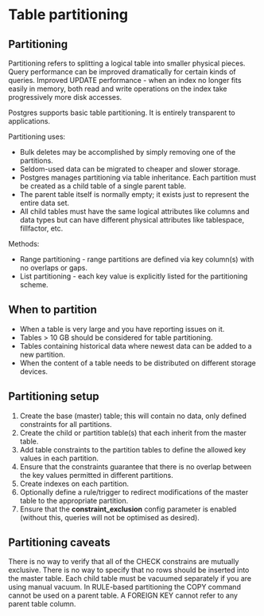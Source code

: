 # Table partitioning

## Partitioning

Partitioning refers to splitting a logical table into smaller physical
pieces. Query performance can be improved dramatically for certain kinds
of queries. Improved UPDATE performance - when an index no longer fits
easily in memory, both read and write operations on the index take
progressively more disk accesses.

Postgres supports basic table partitioning. It is entirely transparent
to applications.

Partitioning uses:

* Bulk deletes may be accomplished by simply removing one of the
  partitions.
* Seldom-used data can be migrated to cheaper and slower storage.
* Postgres manages partitioning via table inheritance. Each partition must be
  created as a child table of a single parent table.
* The parent table itself is normally empty; it exists just to represent
  the entire data set.
* All child tables must have the same logical attributes like columns
  and data types but can have different physical attributes like
  tablespace, fillfactor, etc.

Methods:

* Range partitioning - range partitions are defined via key column(s)
  with no overlaps or gaps.
* List partitioning - each key value is explicitly listed for the
  partitioning scheme.

## When to partition

* When a table is very large and you have reporting issues on it.
* Tables > 10 GB should be considered for table partitioning.
* Tables containing historical data where newest data can be added to a
  new partition.
* When the content of a table needs to be distributed on different
  storage devices.

## Partitioning setup

1. Create the base (master) table; this will contain no data, only defined
   constraints for all partitions.
2. Create the child or partition table(s) that each inherit from the master
   table.
3. Add table constraints to the partition tables to define the allowed
   key values in each partition.
4. Ensure that the constraints guarantee that there is no overlap
   between the key values permitted in different partitions.
5. Create indexes on each partition.
6. Optionally define a rule/trigger to redirect modifications of the
   master table to the appropriate partition.
7. Ensure that the **constraint_exclusion** config parameter is enabled
   (without this, queries will not be optimised as desired).

## Partitioning caveats

There is no way to verify that all of the CHECK constrains are mutually
exclusive. There is no way to specify that no rows should be inserted
into the master table. Each child table must be vacuumed separately if
you are using manual vacuum. In RULE-based partitioning the COPY command
cannot be used on a parent table. A FOREIGN KEY cannot refer to any
parent table column.

